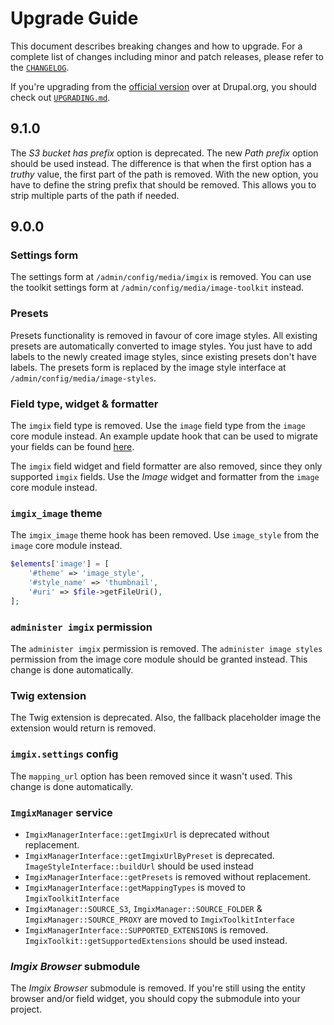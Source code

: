 # Upgrade Guide

This document describes breaking changes and how to upgrade. For a
complete list of changes including minor and patch releases, please
refer to the [`CHANGELOG`](CHANGELOG.md).

If you're upgrading from the [official version](https://www.drupal.org/project/imgix) over at Drupal.org, you should 
check out [`UPGRADING.md`](UPGRADING.md).

## 9.1.0
The _S3 bucket has prefix_ option is deprecated. The new _Path prefix_ option should be used instead. The difference is 
that when the first option has a _truthy_ value, the first part of the path is removed. With the new option, you have to
define the string prefix that should be removed. This allows you to strip multiple parts of the path if needed.

## 9.0.0
### Settings form
The settings form at `/admin/config/media/imgix` is removed. You can use the toolkit settings form at
`/admin/config/media/image-toolkit` instead.

### Presets
Presets functionality is removed in favour of core image styles. All existing presets are automatically converted to 
image styles. You just have to add labels to the newly created image styles, since existing presets don't have labels.
The presets form is replaced by the image style interface at `/admin/config/media/image-styles`.

### Field type, widget & formatter
The `imgix` field type is removed. Use the `image` field type from the `image` core module instead. An example update 
hook that can be used to migrate your fields can be found 
[here](https://github.com/wieni/wmmedia/blob/feature/v2/remove-imgix-dependency/wmmedia.install#L164).

The `imgix` field widget and field formatter are also removed, since they only supported `imgix` fields. Use the _Image_
widget and formatter from the `image` core module instead.

### `imgix_image` theme
The `imgix_image` theme hook has been removed. Use `image_style` from the `image` core module instead.

```php
$elements['image'] = [
    '#theme' => 'image_style',
    '#style_name' => 'thumbnail',
    '#uri' => $file->getFileUri(),
];
```

### `administer imgix` permission
The `administer imgix` permission is removed. The `administer image styles` permission from the image core module should
be granted instead. This change is done automatically.

### Twig extension
The Twig extension is deprecated. Also, the fallback placeholder image the extension would return is removed.

### `imgix.settings` config
The `mapping_url` option has been removed since it wasn't used. This change is done automatically.

### `ImgixManager` service
- `ImgixManagerInterface::getImgixUrl` is deprecated without replacement.
- `ImgixManagerInterface::getImgixUrlByPreset` is deprecated. `ImageStyleInterface::buildUrl` should be used instead
- `ImgixManagerInterface::getPresets` is removed without replacement.
- `ImgixManagerInterface::getMappingTypes` is moved to `ImgixToolkitInterface`
- `ImgixManager::SOURCE_S3`, `ImgixManager::SOURCE_FOLDER` & `ImgixManager::SOURCE_PROXY` are moved to `ImgixToolkitInterface`
- `ImgixManagerInterface::SUPPORTED_EXTENSIONS` is removed. `ImgixToolkit::getSupportedExtensions` should be used instead.

### _Imgix Browser_ submodule
The _Imgix Browser_ submodule is removed. If you're still using the entity browser and/or field widget, you should copy
the submodule into your project.
